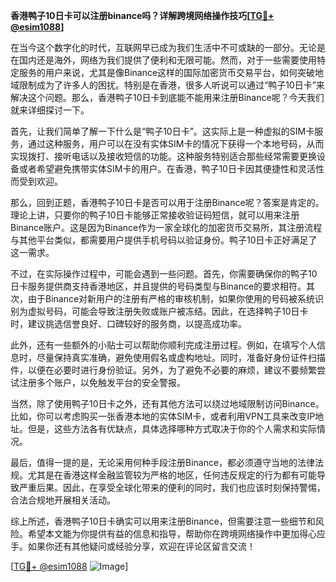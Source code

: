 **香港鸭子10日卡可以注册binance吗？详解跨境网络操作技巧[[TG💪+ @esim1088](https://t.me/s/esim1088)]**

在当今这个数字化的时代，互联网早已成为我们生活中不可或缺的一部分。无论是在国内还是海外，网络为我们提供了便利和无限可能。然而，对于一些需要使用特定服务的用户来说，尤其是像Binance这样的国际加密货币交易平台，如何突破地域限制成为了许多人的困扰。特别是在香港，很多人听说可以通过“鸭子10日卡”来解决这个问题。那么，香港鸭子10日卡到底能不能用来注册Binance呢？今天我们就来详细探讨一下。

首先，让我们简单了解一下什么是“鸭子10日卡”。这实际上是一种虚拟的SIM卡服务，通过这种服务，用户可以在没有实体SIM卡的情况下获得一个本地号码，从而实现拨打、接听电话以及接收短信的功能。这种服务特别适合那些经常需要更换设备或者希望避免携带实体SIM卡的用户。在香港，鸭子10日卡因其便捷性和灵活性而受到欢迎。

那么，回到正题，香港鸭子10日卡是否可以用于注册Binance呢？答案是肯定的。理论上讲，只要你的鸭子10日卡能够正常接收验证码短信，就可以用来注册Binance账户。这是因为Binance作为一家全球化的加密货币交易所，其注册流程与其他平台类似，都需要用户提供手机号码以验证身份。鸭子10日卡正好满足了这一需求。

不过，在实际操作过程中，可能会遇到一些问题。首先，你需要确保你的鸭子10日卡服务提供商支持香港地区，并且提供的号码类型与Binance的要求相符。其次，由于Binance对新用户的注册有严格的审核机制，如果你使用的号码被系统识别为虚拟号码，可能会导致注册失败或账户被冻结。因此，在选择鸭子10日卡时，建议挑选信誉良好、口碑较好的服务商，以提高成功率。

此外，还有一些额外的小贴士可以帮助你顺利完成注册过程。例如，在填写个人信息时，尽量保持真实准确，避免使用假名或虚构地址。同时，准备好身份证件扫描件，以便在必要时进行身份验证。另外，为了避免不必要的麻烦，建议不要频繁尝试注册多个账户，以免触发平台的安全警报。

当然，除了使用鸭子10日卡之外，还有其他方法可以绕过地域限制访问Binance。比如，你可以考虑购买一张香港本地的实体SIM卡，或者利用VPN工具来改变IP地址。但是，这些方法各有优缺点，具体选择哪种方式取决于你的个人需求和实际情况。

最后，值得一提的是，无论采用何种手段注册Binance，都必须遵守当地的法律法规。尤其是在香港这样金融监管较为严格的地区，任何违反规定的行为都有可能导致严重后果。因此，在享受全球化带来的便利的同时，我们也应该时刻保持警惕，合法合规地开展相关活动。

综上所述，香港鸭子10日卡确实可以用来注册Binance，但需要注意一些细节和风险。希望本文能为你提供有益的信息和指导，帮助你在跨境网络操作中更加得心应手。如果你还有其他疑问或经验分享，欢迎在评论区留言交流！

[[TG💪+ @esim1088](https://t.me/s/esim1088) ![Image](https://i.postimg.cc/4NQfJmqS/Snipaste-2025-05-13-00-14-12.png)]